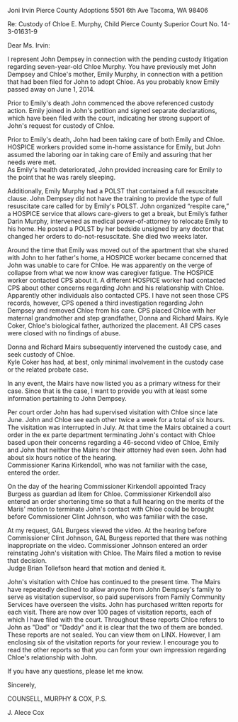 Joni Irvin
Pierce County Adoptions
5501 6th Ave
Tacoma, WA 98406

Re:	Custody of Chloe E. Murphy, Child
	Pierce County Superior Court No. 14-3-01631-9

<div id='happened'>

Dear Ms. Irvin:

I represent John Dempsey in 
connection with the pending custody 
litigation regarding seven-year-old 
Chloe Murphy.  You have previously 
met John Dempsey and Chloe's 
mother, Emily Murphy, in connection 
with a petition that had been filed 
for John to adopt Chloe.  As you 
probably know Emily passed away on 
June 1, 2014.

Prior to Emily's death John 
commenced the above referenced 
custody action. Emily joined in 
John's petition and signed separate 
declarations, which have been filed 
with the court, indicating her 
strong support of John's request 
for custody of Chloe.

Prior to Emily's death, John had 
been taking care of both Emily and 
Chloe.  HOSPICE workers provided 
some in-home assistance for Emily, 
but John assumed the laboring oar 
in taking care of Emily and 
assuring that her needs were met.  
As Emily's health deteriorated, 
John provided increasing care for 
Emily to the point that he was 
rarely sleeping.

Additionally, Emily Murphy had a 
POLST that contained a full 
resuscitate clause.  John Dempsey 
did not have the training to 
provide the type of full 
resuscitate care called for by 
Emily's POLST.  John organized 
“respite care,” a HOSPICE service 
that allows care-givers to get a 
break, but Emily’s father Darin 
Murphy, intervened as medical 
power-of-attorney to relocate Emily 
to his home. He posted a POLST by 
her bedside unsigned by any doctor 
that changed her orders to 
do-not-resuscitate. She died two 
weeks later.

Around the time that Emily was 
moved out of the apartment that she 
shared with John to her father's 
home, a HOSPICE worker became 
concerned that John was unable to 
care for Chloe.  He was apparently 
on the verge of collapse from what 
we now know was caregiver fatigue. 
The HOSPICE worker contacted CPS 
about it.  A different HOSPICE 
worker had contacted CPS about 
other concerns regarding John and 
his relationship with Chloe.  
Apparently other individuals also 
contacted CPS.  I have not seen 
those CPS records, however, CPS 
opened a third investigation 
regarding John Dempsey and removed 
Chloe from his care.  CPS placed 
Chloe with her maternal grandmother 
and step grandfather, Donna and 
Richard Mairs.  Kyle Coker, Chloe's 
biological father, authorized the 
placement.  All CPS cases were 
closed with no findings of abuse.

Donna and Richard Mairs 
subsequently intervened the custody 
case, and seek custody of Chloe.  
Kyle Coker has had, at best, only 
minimal involvement in the custody 
case or the related probate case.

In any event, the Mairs have now 
listed you as a primary witness for 
their case.  Since that is the 
case, I want to provide you with at 
least some information pertaining 
to John Dempsey.

Per court order John has had 
supervised visitation with Chloe 
since late June.  John and Chloe 
see each other twice a week for a 
total of six hours.  The visitation 
was interrupted in July.  At that 
time the Mairs obtained a court 
order in the ex parte department 
terminating John's contact with 
Chloe based upon their concerns 
regarding a 46-second video of 
Chloe, Emily and John that neither 
the Mairs nor their attorney had 
even seen. John had about six hours 
notice of the hearing.  
Commissioner Karina Kirkendoll, who 
was not familiar with the case, 
entered the order.

On the day of the hearing 
Commissioner Kirkendoll appointed 
Tracy Burgess as guardian ad litem 
for Chloe.  Commissioner Kirkendoll 
also entered an order shortening 
time so that a full hearing on the 
merits of the Maris' motion to 
terminate John's contact with Chloe 
could be brought before 
Commissioner Clint Johnson, who was 
familiar with the case.

At my request, GAL Burgess viewed 
the video.  At the hearing before 
Commissioner Clint Johnson, GAL 
Burgess reported that there was 
nothing inappropriate on the video. 
Commissioner Johnson entered an 
order reinstating John's visitation 
with Chloe.  The Mairs filed a 
motion to revise that decision.  
Judge Brian Tollefson heard that 
motion and denied it.

John's visitation with Chloe has 
continued to the present time.  The 
Mairs have repeatedly declined to 
allow anyone from John Dempsey's 
family to serve as visitation 
supervisor, so paid supervisors 
from Family Community Services have 
overseen the visits.  John has 
purchased written reports for each 
visit.  There are now over 100 
pages of visitation reports, each 
of which I have filed with the 
court. Throughout these reports 
Chloe refers to John as "Dad" or 
"Daddy" and it is clear that the 
two of them are bonded. These 
reports are not sealed.  You can 
view them on LINX.  However, I am 
enclosing six of the visitation 
reports for your review.  I 
encourage you to read the other 
reports so that you can form your 
own impression regarding Chloe's 
relationship with John.

If you have any questions, please 
let me know.

Sincerely,

COUNSELL, MURPHY & COX, P.S.



J. Alece Cox

</div>


